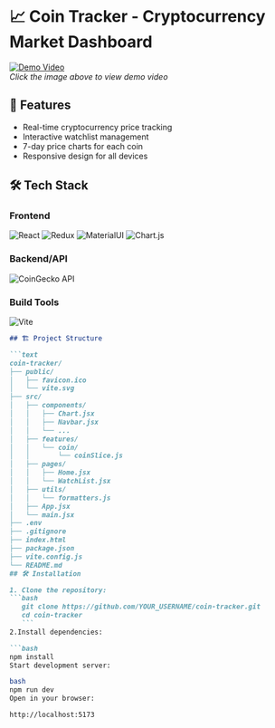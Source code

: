 # 📈 Coin Tracker - Cryptocurrency Market Dashboard

[![Demo Video](./demo.gif)](https://your-demo-video-link.com)  
*Click the image above to view demo video*

## 🚀 Features
- Real-time cryptocurrency price tracking
- Interactive watchlist management
- 7-day price charts for each coin
- Responsive design for all devices

## 🛠 Tech Stack

### Frontend
![React](https://img.shields.io/badge/React-20232A?style=for-the-badge&logo=react&logoColor=61DAFB)
![Redux](https://img.shields.io/badge/Redux-593D88?style=for-the-badge&logo=redux&logoColor=white)
![MaterialUI](https://img.shields.io/badge/Material--UI-0081CB?style=for-the-badge&logo=mui&logoColor=white)
![Chart.js](https://img.shields.io/badge/Chart.js-FF6384?style=for-the-badge&logo=chartdotjs&logoColor=white)

### Backend/API
![CoinGecko API](https://img.shields.io/badge/CoinGecko_API-8A2BE2?style=for-the-badge)

### Build Tools
![Vite](https://img.shields.io/badge/Vite-B73BFE?style=for-the-badge&logo=vite&logoColor=FFD62E)
````markdown
## 🏗 Project Structure

```text
coin-tracker/
├── public/
│   ├── favicon.ico
│   └── vite.svg
├── src/
│   ├── components/
│   │   ├── Chart.jsx
│   │   ├── Navbar.jsx
│   │   └── ...
│   ├── features/
│   │   └── coin/
│   │       └── coinSlice.js
│   ├── pages/
│   │   ├── Home.jsx
│   │   └── WatchList.jsx
│   ├── utils/
│   │   └── formatters.js
│   ├── App.jsx
│   └── main.jsx
├── .env
├── .gitignore
├── index.html
├── package.json
├── vite.config.js
└── README.md
## 🛠️ Installation

1. Clone the repository:
```bash
   git clone https://github.com/YOUR_USERNAME/coin-tracker.git
   cd coin-tracker 
   ```
2.Install dependencies:

```bash
npm install
Start development server:

bash
npm run dev
Open in your browser:

http://localhost:5173